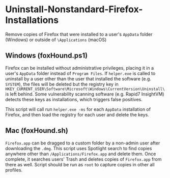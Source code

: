 # Uninstall-Nonstandard-Firefox-Installations
Remove copies of Firefox that were installed to a user's `AppData` folder (Windows) or outside of `\Applications` (macOS)

## Windows (foxHound.ps1)
Firefox can be installed without administrative privileges, placing it in a user's `AppData` folder instead of `Program Files`. If `helper.exe` is called to uninstall by a user other than the user that installed the software (e.g. `SYSTEM`), the files will be deleted but the registry key in `HKEY_CURRENT_USER\Software\Microsoft\Windows\CurrentVersion\Uninstall\` is left behind. Some vulnerability scanning software (e.g. Rapid7 InsightVM) detects these keys as installations, which triggers false positives.

This script will call run `helper.exe -ms` for each `AppData` installation of Firefox, and then load the registry for each user and delete the keys.

## Mac (foxHound.sh)
`Firefox.app` can be dragged to a custom folder by a non-admin user after downloading the `.dmg`. This script uses Spotlight search to find copies anywhere other than `/Applications/Firefox.app` and delete them. Once complete, it searches users' Trash and deletes copies of `Firefox.app` from there as well. Script should be run as `root` to capture copies in other all profiles.
